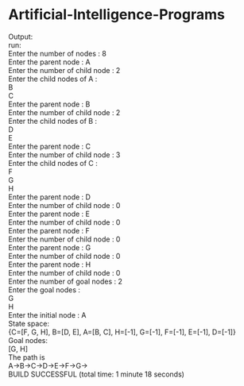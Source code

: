 # Artificial-Intelligence-Programs
Output:<br>
run:<br>
Enter the number of nodes : 8<br>
Enter the parent node : A<br>
Enter the number of child node : 2<br>
Enter the child nodes of A : <br>
B<br>
C<br>
Enter the parent node : B<br>
Enter the number of child node : 2<br>
Enter the child nodes of B : <br>
D<br>
E<br>
Enter the parent node : C<br>
Enter the number of child node : 3<br>
Enter the child nodes of C : <br>
F<br>
G<br>
H<br>
Enter the parent node : D<br>
Enter the number of child node : 0<br>
Enter the parent node : E<br>
Enter the number of child node : 0<br>
Enter the parent node : F<br>
Enter the number of child node : 0<br>
Enter the parent node : G<br>
Enter the number of child node : 0<br>
Enter the parent node : H<br>
Enter the number of child node : 0<br>
Enter the number of goal nodes : 2<br>
Enter the goal nodes : <br>
G<br>
H<br>
Enter the initial node : A<br>
State space:<br>
{C=[F, G, H], B=[D, E], A=[B, C], H=[-1], G=[-1], F=[-1], E=[-1], D=[-1]}<br>
Goal nodes:<br>
[G, H]<br>
The path is<br>
A->B->C->D->E->F->G-><br>
BUILD SUCCESSFUL (total time: 1 minute 18 seconds)<br>
